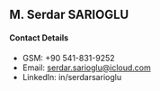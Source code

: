 ## M. Serdar SARIOGLU

#### Contact Details
* GSM: +90 541-831-9252
* Email: serdar.sarioglu@icloud.com
* LinkedIn: in/serdarsarioglu